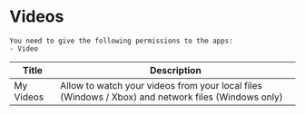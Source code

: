 # Videos
```admonish warning
You need to give the following permissions to the apps:
- Video
```

| Title     | Description                                                                                        |
| --------- | -------------------------------------------------------------------------------------------------- |
| My Videos | Allow to watch your videos from your local files (Windows / Xbox) and network files (Windows only) |
